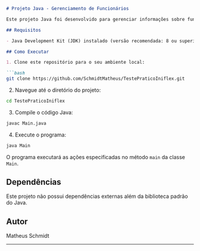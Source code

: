 ```markdown
# Projeto Java - Gerenciamento de Funcionários

Este projeto Java foi desenvolvido para gerenciar informações sobre funcionários, incluindo inserção, remoção, atualização e visualização de dados.

## Requisitos

- Java Development Kit (JDK) instalado (versão recomendada: 8 ou superior)

## Como Executar

1. Clone este repositório para o seu ambiente local:

```bash
git clone https://github.com/SchmidtMatheus/TestePraticoIniflex.git
```

2. Navegue até o diretório do projeto:

```bash
cd TestePraticoIniflex
```

3. Compile o código Java:

```bash
javac Main.java
```

4. Execute o programa:

```bash
java Main
```

O programa executará as ações especificadas no método `main` da classe `Main`.


## Dependências

Este projeto não possui dependências externas além da biblioteca padrão do Java.

## Autor

Matheus Schmidt

---
